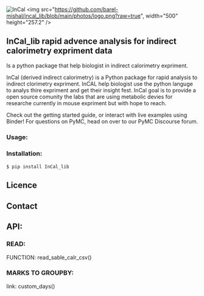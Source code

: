 ![InCal]()
<img src="https://github.com/barel-mishal/incal_lib/blob/main/photos/logo.png?raw=true", width="500" height="257.2" />

## InCal_lib rapid advence analysis for indirect calorimetry expriment data

Is a python package that help biologist in indirect calorimetry expriment.

InCal (derived indirect calorimetry) is a Python package for rapid analysis to indirect clorimetry expriment.
InCAL help biologist use the python languge to analys thire expriment and get their insight fest.
InCal goal is to provide a open source comunity the labs that are using metabolic devies for researche currently in mouse expriment but with hope to reach.

Check out the getting started guide, or interact with live examples using Binder! For questions on PyMC, head on over to our PyMC Discourse forum.

### Usage:

### Installation:

```
$ pip install InCal_lib
```

## Licence

## Contact

## API:

### READ:

FUNCTION: read_sable_calr_csv()

### MARKS TO GROUPBY:

link: custom_days()
